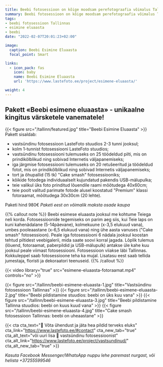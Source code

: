 ```yaml
---
title: Beebi fotosessioon on kõige moodsam perefotograafia võimalus Tallinnas
summary: Beebi fotosessioon on kõige moodsam perefotograafia võimalus Tallinnas. Võta ühendust ja jäta hea pildid terveks eluks
tags:
- beebi fotosessioon Tallinnas
- esimine eluaasta
- beebi
date: "2022-02-07T20:01:23+02:00"

image:
  caption: Beebi Esimine Eluaasta
  focal_point: Smart

links:
  - icon_pack: fas
    icon: baby
    name: Beebi Esimine Eluaasta
    url: 'https://www.lastefoto.ee/project/esimene-eluaasta/'

weight: 4
---
```

## Pakett «Beebi esimene eluaasta» - unikaalne kingitus värsketele vanematele! 
{{< figure src="/tallinn/featured.jpg" title="Beebi Esimine Eluaasta" >}}
Pakett sisaldab: 
* vastsündinu fotosessioon LasteFoto stuudios 2-3 tunni jooksul; 
* kolm 1-tunnist fotosessiooni LasteFoto stuudios; 
* vastsündinu fotosessiooni tulemuseks on 25 töödeldud pilti, mis on prindikõlblikud ning sobivad Internetis väljapanemiseks; 
* iga järgmise fotosessiooni tulemuseks on 20 retušeeritud ja töödeldud fotot, mis on prindikõlblikud ning sobivad Internetis väljapanemiseks; 
* tort ja õhupallid (15 tk) "Cake smash" fotosessiooniks; 
* kõikide fotodega individuaalselt kujundatud pakendis USB-mälupulka; 
* teie valikul üks foto prinditud lõuendile raami mõõtudega 40х60cm; 
* teie poolt valitud parimate fotode alusel koostatud "Premium" klassi fotoraamat, mõõtudega 30х30cm (20 lehte). 

Paketi hind 980€ 
_Paketi eest on võimalik maksta osade kaupa_

{{% callout note %}}
Beebi esimese eluaasta jooksul me kohtume Teiega neli korda. Fotosessioonide tegemiseks on parim aeg siis, kui Teie laps on kuni kahenädalane (5-14päevane), kolmekuune (x-3,5 elukuud vana), umbes pooleaastane (x-6,5 elukuud vana) ning ühe aasta vanuses ("Cake smash" fotosessioon). Peale iga fotosessiooni 6 nädala jooksul koostan tehtud piltidest veebigalerii, mida saate soovi korral jagada. Lõplik tulemus (lõuend, fotoraamat, paberpildid ja USB-mälupulk) antakse üle kahe kuu jooksul peale viimast fotosessiooni. Fotosessioon viiakse läbi Tallinnas. Kokkuleppel saab fotosessioone teha ka mujal. Lisatasu eest saab tellida jumestaja, floristi ja dekoraatori teenuseid. 
{{% /callout %}}

{{< video library="true" src="esimene-eluaasta-fotoraamat.mp4" controls="no" >}}

{{< figure src="/tallinn/beebi-esimene-eluaasta-1.jpg" title="Vastsündinu fotosessioon Tallinnas" >}}
{{< figure src="/tallinn/beebi-esimene-eluaasta-2.jpg" title="Beebi pildistamine stuudios: beebi on üks kuu vana" >}}
{{< figure src="/tallinn/beebi-esimene-eluaasta-3.jpg" title="Beebi pildistamine Tallinna stuudios: beebi on kuus kuud vana" >}}
{{< figure src="/tallinn/beebi-esimene-eluaasta-4.jpg" title="Cake smash fotosessioon Tallinnas: beebi on uheaastane" >}}

{{< cta cta_text="💛 Võta ühendust ja jäta hea pildid terveks eluks" cta_link="https://www.lastefoto.ee/#contact" cta_new_tab="true" cta_alt_text="või uuri lisa 👶 vastsündinu fotosessioonist" cta_alt_link="https://www.lastefoto.ee/project/vastsundinud/" cta_alt_new_tab="true" >}}

_Kasuta Facebook Messenger/WhatsApp nuppu lehe paremast nurgast, või helista +37255599546_


